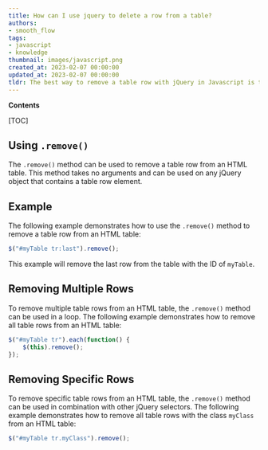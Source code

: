 ```yaml
---
title: How can I use jquery to delete a row from a table?
authors:
- smooth_flow
tags:
- javascript
- knowledge
thumbnail: images/javascript.png
created_at: 2023-02-07 00:00:00
updated_at: 2023-02-07 00:00:00
tldr: The best way to remove a table row with jQuery in Javascript is to use the jQuery .remove() method.
---
```


**Contents**

[TOC]

## Using `.remove()`
The `.remove()` method can be used to remove a table row from an HTML table. This method takes no arguments and can be used on any jQuery object that contains a table row element.

## Example
The following example demonstrates how to use the `.remove()` method to remove a table row from an HTML table:

```javascript
$("#myTable tr:last").remove();
```

This example will remove the last row from the table with the ID of `myTable`.

## Removing Multiple Rows
To remove multiple table rows from an HTML table, the `.remove()` method can be used in a loop. The following example demonstrates how to remove all table rows from an HTML table:

```javascript
$("#myTable tr").each(function() {
    $(this).remove();
});
```

## Removing Specific Rows
To remove specific table rows from an HTML table, the `.remove()` method can be used in combination with other jQuery selectors. The following example demonstrates how to remove all table rows with the class `myClass` from an HTML table:

```javascript
$("#myTable tr.myClass").remove();
```
